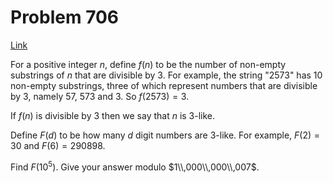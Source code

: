 # Problem 706

[Link](https://projecteuler.net/problem=706)

For a positive integer $n$, define $f(n)$ to be the number of non-empty substrings of $n$ that are divisible by $3$. For example, the string "2573" has $10$ non-empty substrings, three of which represent numbers that are divisible by $3$, namely $57$, $573$ and $3$. So $f(2573) = 3$. 

If $f(n)$ is divisible by $3$ then we say that $n$ is $3$-like. 

Define $F(d)$ to be how many $d$ digit numbers are $3$-like. For example, $F(2) = 30$ and $F(6) = 290898$. 

Find $F(10^5)$. Give your answer modulo $1\\,000\\,000\\,007$.